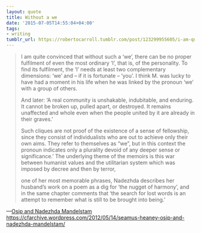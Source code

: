 ```yaml
---
layout: quote
title: Without a we
date: '2015-07-05T14:55:04+04:00'
tags:
- writing
tumblr_url: https://robertocarroll.tumblr.com/post/123299955605/i-am-quite-convinced-that-without-such-a-we
---
```

<blockquote><p>I am quite convinced that without such a ‘we’, there can be no proper fulfilment of even the most ordinary ‘I’, that is, of the personality. To find its fulfilment, the ‘I’ needs at least two complementary dimensions: ‘we’ and – if it is fortunate – ‘you’. I think M. was lucky to have had a moment in his life when he was linked by the pronoun ‘we’ with a group of others.</p>

<p>And later: ‘A real community is unshakable, indubitable, and enduring. It cannot be broken up, pulled apart, or destroyed. It remains unaffected and whole even when the people united by it are already in their graves.’</p>

<p>Such cliques are not proof of the existence of a sense of fellowship, since they consist of individualists who are out to achieve only their own aims. They refer to themselves as “we”, but in this context the pronoun indicates only a plurality devoid of any deeper sense or significance.’ The underlying theme of the memoirs is this war between humanist values and the utilitarian system which was imposed by decree and then by terror,</p>

<p>one of her most memorable phrases, Nadezhda describes her husband’s work on a poem as a dig for ‘the nugget of harmony’, and in the same chapter comments that ‘the search for lost words is an attempt to remember what is still to be brought into being.’</p></blockquote>&#8212;<a href="https://cfarchive.wordpress.com/2012/05/14/seamus-heaney-osip-and-nadezhda-mandelstam/">Osip and Nadezhda Mandelstam</a> <a href="https://cfarchive.wordpress.com/2012/05/14/seamus-heaney-osip-and-nadezhda-mandelstam/"></a><a href="https://cfarchive.wordpress.com/2012/05/14/seamus-heaney-osip-and-nadezhda-mandelstam/">https://cfarchive.wordpress.com/2012/05/14/seamus-heaney-osip-and-nadezhda-mandelstam/</a><br/>
